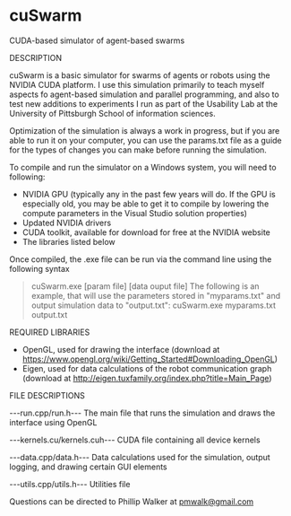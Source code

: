 # cuSwarm
CUDA-based simulator of agent-based swarms

DESCRIPTION

cuSwarm is a basic simulator for swarms of agents or robots using the NVIDIA CUDA platform. I use this simulation primarily to teach myself aspects fo agent-based simulation and parallel programming, and also to test new additions to experiments I run as part of the Usability Lab at the University of Pittsburgh School of information sciences.

Optimization of the simulation is always a work in progress, but if you are able to run it on your computer, you can use the params.txt file as a guide for the types of changes you can make before running the simulation.

To compile and run the simulator on a Windows system, you will need to following:
- NVIDIA GPU (typically any in the past few years will do. If the GPU is especially old, you may be able to get it to compile by lowering the compute parameters in the Visual Studio solution properties)
- Updated NVIDIA drivers
- CUDA toolkit, available for download for free at the NVIDIA website
- The libraries listed below

Once compiled, the .exe file can be run via the command line using the following syntax
> cuSwarm.exe [param file] [data ouput file]
The following is an example, that will use the parameters stored in "myparams.txt" and output simulation data to "output.txt":
> cuSwarm.exe myparams.txt output.txt

REQUIRED LIBRARIES

- OpenGL, used for drawing the interface (download at https://www.opengl.org/wiki/Getting_Started#Downloading_OpenGL)
- Eigen, used for data calculations of the robot communication graph (download at http://eigen.tuxfamily.org/index.php?title=Main_Page)

FILE DESCRIPTIONS

---run.cpp/run.h---
The main file that runs the simulation and draws the interface using OpenGL

---kernels.cu/kernels.cuh---
CUDA file containing all device kernels

---data.cpp/data.h---
Data calculations used for the simulation, output logging, and drawing certain GUI elements

---utils.cpp/utils.h---
Utilities file

Questions can be directed to Phillip Walker at pmwalk@gmail.com
